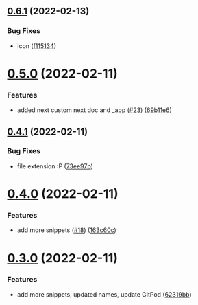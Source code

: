 ## [0.6.1](https://github.com/avneesh0612/react-nextjs-snippets/compare/v0.5.0...v0.6.1) (2022-02-13)


### Bug Fixes

* icon ([f115134](https://github.com/avneesh0612/react-nextjs-snippets/commit/f11513440b1d89b32d555d5defecec3494c44cd2))



# [0.5.0](https://github.com/avneesh0612/react-nextjs-snippets/compare/v0.4.1...v0.5.0) (2022-02-11)


### Features

* added next custom next doc and _app ([#23](https://github.com/avneesh0612/react-nextjs-snippets/issues/23)) ([69b11e6](https://github.com/avneesh0612/react-nextjs-snippets/commit/69b11e6f21adbd0b9afeeeb0e494824a55ec67f7))



## [0.4.1](https://github.com/avneesh0612/react-nextjs-snippets/compare/v0.4.0...v0.4.1) (2022-02-11)


### Bug Fixes

* file extension :P ([73ee97b](https://github.com/avneesh0612/react-nextjs-snippets/commit/73ee97b84376fa8ad0e39608663d4de6d63986d3))



# [0.4.0](https://github.com/avneesh0612/react-nextjs-snippets/compare/v0.3.0...v0.4.0) (2022-02-11)


### Features

* add more snippets ([#18](https://github.com/avneesh0612/react-nextjs-snippets/issues/18)) ([163c60c](https://github.com/avneesh0612/react-nextjs-snippets/commit/163c60cbcb9a87f5541608dc71eafdd7e2c0c312))



# [0.3.0](https://github.com/avneesh0612/react-nextjs-snippets/compare/v0.2.0...v0.3.0) (2022-02-11)


### Features

* add more snippets, updated names, update GitPod ([62319bb](https://github.com/avneesh0612/react-nextjs-snippets/commit/62319bb757a052cfa3aa64b12928480ef7db7731))



